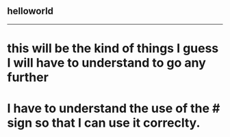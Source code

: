  helloworld
 ----------
 ----------
# this will be the kind of things I guess I will have to understand to go any further
# I have to understand the use of the # sign so that I can use it correclty. 
